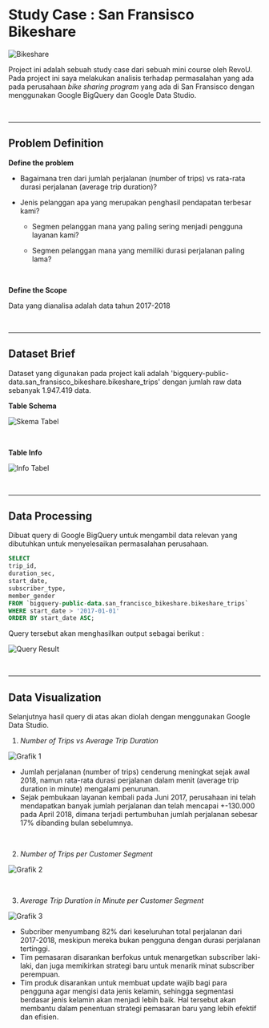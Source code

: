 # **Study Case : San Fransisco Bikeshare**

![Bikeshare](https://user-images.githubusercontent.com/101962147/161291601-927db25c-b203-49c1-a3e9-6d9442d25f49.jpg)

Project ini adalah sebuah study case dari sebuah mini course oleh RevoU. Pada project ini saya melakukan analisis terhadap permasalahan yang ada pada perusahaan _bike sharing program_ yang ada di San Fransisco dengan menggunakan Google BigQuery dan Google Data Studio.

<br/>

<hr>

## **Problem Definition**
**Define the problem**

- Bagaimana tren dari jumlah perjalanan (number of trips) vs rata-rata durasi perjalanan (average trip duration)?

- Jenis pelanggan apa yang merupakan penghasil pendapatan terbesar kami?

  - Segmen pelanggan mana yang paling sering menjadi pengguna layanan kami?

  - Segmen pelanggan mana yang memiliki durasi perjalanan paling lama?


<br/>

**Define the Scope**

Data yang dianalisa adalah data tahun 2017-2018

<br/>

<hr>

## **Dataset Brief**

Dataset yang digunakan pada project kali adalah 'bigquery-public-data.san_fransisco_bikeshare.bikeshare_trips' dengan jumlah raw data sebanyak 1.947.419 data.

**Table Schema**

![Skema Tabel](https://user-images.githubusercontent.com/101962147/161291832-248c806f-604e-4d74-952b-5756a762e5ff.png)

<br/>

**Table Info**

![Info Tabel](https://user-images.githubusercontent.com/101962147/161342124-12066009-ac9a-4ac8-89de-f6cb238e9f75.png)

<br/>

<hr>

## **Data Processing**

Dibuat query di Google BigQuery untuk mengambil data relevan yang dibutuhkan untuk menyelesaikan permasalahan perusahaan.

```SQL
SELECT 
trip_id,
duration_sec, 
start_date,
subscriber_type,
member_gender 
FROM `bigquery-public-data.san_francisco_bikeshare.bikeshare_trips` 
WHERE start_date > '2017-01-01'
ORDER BY start_date ASC;
```

Query tersebut akan menghasilkan output sebagai berikut :

![Query Result](https://user-images.githubusercontent.com/101962147/161292181-87c1da69-b244-42d1-97a6-90ca777f8379.png)

<Br/>

<Hr>

## **Data Visualization**
Selanjutnya hasil query di atas akan diolah dengan menggunakan Google Data Studio.

1. _Number of Trips vs Average Trip Duration_

![Grafik 1](https://user-images.githubusercontent.com/101962147/161293046-a5f1a55f-8a40-41ec-ab10-7fef936052d2.png)

- Jumlah perjalanan (number of trips) cenderung meningkat sejak awal 2018, namun rata-rata durasi perjalanan dalam menit (average trip duration in minute) mengalami penurunan.
- Sejak pembukaan layanan kembali pada Juni 2017, perusahaan ini telah mendapatkan banyak jumlah perjalanan dan telah mencapai +-130.000 pada April 2018, dimana terjadi pertumbuhan jumlah perjalanan sebesar 17% dibanding bulan sebelumnya.

<Br>

2. _Number of Trips per Customer Segment_

![Grafik 2](https://user-images.githubusercontent.com/101962147/161293100-26c02cc3-6f0b-4665-9bec-e81e949120b1.png)


<Br/>

3. _Average Trip Duration in Minute per Customer Segment_

![Grafik 3](https://user-images.githubusercontent.com/101962147/161293149-12afe616-83a9-4bbc-b07e-c1191c5a6df0.png)

- Subcriber menyumbang 82% dari keseluruhan total perjalanan dari 2017-2018, meskipun mereka bukan pengguna dengan durasi perjalanan tertinggi.
- Tim pemasaran disarankan berfokus untuk menargetkan subscriber laki-laki, dan juga memikirkan strategi baru untuk menarik minat subscriber perempuan.
- Tim produk disarankan untuk membuat update wajib bagi para pengguna agar mengisi data jenis kelamin, sehingga segmentasi berdasar jenis kelamin akan menjadi lebih baik. Hal tersebut akan membantu dalam penentuan strategi pemasaran baru yang lebih efektif dan efisien.
